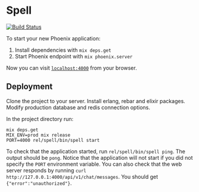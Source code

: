 # Spell

[![Build Status](https://travis-ci.org/api-hogs/spell.svg)](https://travis-ci.org/api-hogs/spell)

To start your new Phoenix application:

1. Install dependencies with `mix deps.get`
2. Start Phoenix endpoint with `mix phoenix.server`

Now you can visit [`localhost:4000`](http://localhost:4000) from your browser.

## Deployment

Clone the project to your server. Install erlang, rebar and elixir packages. Modify production database and redis connection options.

In the project directory run:

```
mix deps.get
MIX_ENV=prod mix release
PORT=4000 rel/spell/bin/spell start
```

To check that the application started, run `rel/spell/bin/spell ping`. The output should be `pong`. Notice that the application will not start if you did not specify the `PORT` environment variable. You can also check that the web server responds by running `curl http://127.0.0.1:4000/api/v1/chat/messages`. You should get `{"error":"unauthorized"}`.
